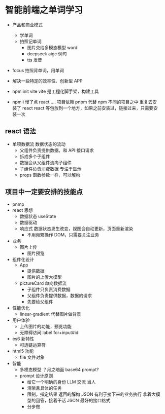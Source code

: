 # 智能前端之单词学习

- 产品和商业模式
  - 学单词
  - 拍照记单词
    - 图片交给多模态模型 word
    - deepseek aigc 例句
    - tts 发音
- focus
  拍照背单词，用单词
- 解决一些特定的效率性、创新型 APP

- npm init vite
  vite 是工程化脚手架，构建工具
- npm i 慢了点
  react .... 项目依赖
  pnpm 代替 npm
  不同的项目之中 重复去安装了 react
  react 等包放到一个地方，如果之前安装过，链接过来，只需要安装一次

## react 语法

- 单项数据流
  数据状态的流动
  - 父组件负责提供数据，和 API 接口请求
  - 拆成多个子组件
  - 数据会从父组件流向子组件
  - 子组件负责消费数据 专注于显示
  - props
    <PictureCard
     uploadImage={uploadImage}
    />
    函数参数一样，可以解构

## 项目中一定要安排的技能点

- pnmp
- react 思想
  - 数据状态 useState
  - 数据驱动
  - 响应式 数据状态发生改变，视图会自动更新，页面重新渲染
    - 不用频繁操作 DOM，只需要关注业务
- 业务
  - 图片上传
    - 图片预览
- 组件化设计
  - App
    - 提供数据
    - 图片的上传大模型
  - pictureCard
    单向数据流
    - 子组件只负责消费数据
    - 父组件负责提供数据，数据的请求
    - 先要给父组件
- 性能优化
  - linear-gradient 代替图片做背景
- 用户体验
  - 上传图片的功能，预览功能
  - 无障碍访问
    label for+input#id
- es6 新特性
  - 可选链运算符
- html5 功能
  - file 文件对象
- 智能
  - 多模态模型
    ？月之暗面 base64
    prompt?
  - prompt 设计原则
    - 给它一个明确的身份 LLM 交流 当人
    - 清晰且具体的任务
    - 限制，指定结果
      返回的解构 JSON
      有利于接下来的业务执行
      拿着大模型的回答，接着干活
      JSON 最好的接口格式
    - 分步做
